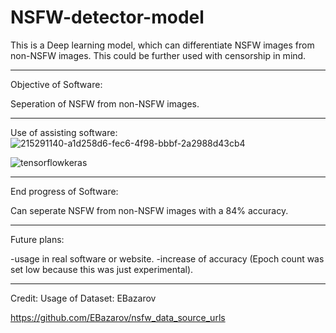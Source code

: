 # NSFW-detector-model
This is a Deep learning model, which can differentiate NSFW images from non-NSFW images. This could be further used with censorship in mind.

----------------------------------------------------------------------

Objective of Software:

Seperation of NSFW from non-NSFW images. 

----------------------------------------------------------------------------------------------------------------------------
Use of assisting software:
![215291140-a1d258d6-fec6-4f98-bbbf-2a2988d43cb4](https://github.com/aarda55/NSFW-detector-model/assets/79632956/8b7e2e5e-ffe3-4bd9-abb0-ee05b14920ef)

![tensorflowkeras](https://github.com/aarda55/NSFW-detector-model/assets/79632956/8b5c3d0e-64e1-4ca7-bc22-efc5aaea4833)

----------------------------------------------------------------------------------------------------------------------------
End progress of Software:

Can seperate NSFW from non-NSFW images with a 84% accuracy.

----------------------------------------------------------------------------------------------------------------------------

Future plans:

-usage in real software or website.
-increase of accuracy (Epoch count was set low because this was just experimental).

----------------------------------------------------------------------------------------------------------------------------

Credit: Usage of Dataset: EBazarov

https://github.com/EBazarov/nsfw_data_source_urls
